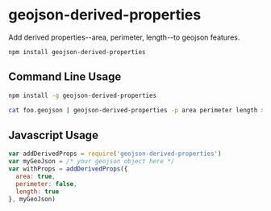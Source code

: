 # geojson-derived-properties

Add derived properties--area, perimeter, length--to geojson features.

```
npm install geojson-derived-properties
```

## Command Line Usage

```sh
npm install -g geojson-derived-properties

cat foo.geojson | geojson-derived-properties -p area perimeter length > foo-with-geom-props.geojson
```

## Javascript Usage

```javascript
var addDerivedProps = require('geojson-derived-properties')
var myGeoJson = /* your geojson object here */
var withProps = addDerivedProps({
  area: true,
  perimeter: false,
  length: true
}, myGeoJson)
```
